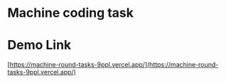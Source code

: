 # Machine coding task
# Demo Link
 [https://machine-round-tasks-9ppl.vercel.app/](https://machine-round-tasks-9ppl.vercel.app/)